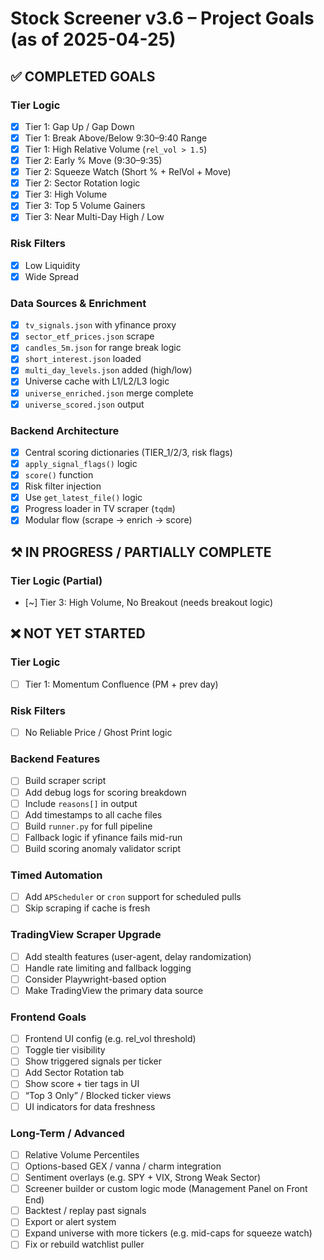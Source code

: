 # Stock Screener v3.6 – Project Goals (as of 2025-04-25)

## ✅ COMPLETED GOALS

### Tier Logic
- [x] Tier 1: Gap Up / Gap Down
- [x] Tier 1: Break Above/Below 9:30–9:40 Range
- [x] Tier 1: High Relative Volume (`rel_vol > 1.5`)
- [x] Tier 2: Early % Move (9:30–9:35)
- [x] Tier 2: Squeeze Watch (Short % + RelVol + Move)
- [x] Tier 2: Sector Rotation logic
- [x] Tier 3: High Volume
- [x] Tier 3: Top 5 Volume Gainers
- [x] Tier 3: Near Multi-Day High / Low

### Risk Filters
- [x] Low Liquidity
- [x] Wide Spread

### Data Sources & Enrichment
- [x] `tv_signals.json` with yfinance proxy
- [x] `sector_etf_prices.json` scrape
- [x] `candles_5m.json` for range break logic
- [x] `short_interest.json` loaded
- [x] `multi_day_levels.json` added (high/low)
- [x] Universe cache with L1/L2/L3 logic
- [x] `universe_enriched.json` merge complete
- [x] `universe_scored.json` output

### Backend Architecture
- [x] Central scoring dictionaries (TIER_1/2/3, risk flags)
- [x] `apply_signal_flags()` logic
- [x] `score()` function
- [x] Risk filter injection
- [x] Use `get_latest_file()` logic
- [x] Progress loader in TV scraper (`tqdm`)
- [x] Modular flow (scrape → enrich → score)

## ⚒️ IN PROGRESS / PARTIALLY COMPLETE

### Tier Logic (Partial)
- [~] Tier 3: High Volume, No Breakout (needs breakout logic)

## ❌ NOT YET STARTED

### Tier Logic
- [ ] Tier 1: Momentum Confluence (PM + prev day)

### Risk Filters
- [ ] No Reliable Price / Ghost Print logic

### Backend Features
- [ ] Build scraper script
- [ ] Add debug logs for scoring breakdown
- [ ] Include `reasons[]` in output
- [ ] Add timestamps to all cache files
- [ ] Build `runner.py` for full pipeline
- [ ] Fallback logic if yfinance fails mid-run
- [ ] Build scoring anomaly validator script

### Timed Automation
- [ ] Add `APScheduler` or `cron` support for scheduled pulls
- [ ] Skip scraping if cache is fresh

### TradingView Scraper Upgrade
- [ ] Add stealth features (user-agent, delay randomization)
- [ ] Handle rate limiting and fallback logging
- [ ] Consider Playwright-based option
- [ ] Make TradingView the primary data source

### Frontend Goals
- [ ] Frontend UI config (e.g. rel_vol threshold)
- [ ] Toggle tier visibility
- [ ] Show triggered signals per ticker
- [ ] Add Sector Rotation tab
- [ ] Show score + tier tags in UI
- [ ] “Top 3 Only” / Blocked ticker views
- [ ] UI indicators for data freshness

### Long-Term / Advanced
- [ ] Relative Volume Percentiles
- [ ] Options-based GEX / vanna / charm integration
- [ ] Sentiment overlays (e.g. SPY + VIX, Strong Weak Sector)
- [ ] Screener builder or custom logic mode (Management Panel on Front End)
- [ ] Backtest / replay past signals
- [ ] Export or alert system
- [ ] Expand universe with more tickers (e.g. mid-caps for squeeze watch)
- [ ] Fix or rebuild watchlist puller
